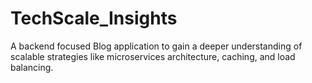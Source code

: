 # TechScale_Insights
A backend focused Blog application to gain a deeper understanding of scalable strategies like microservices architecture, caching, and load balancing. 
